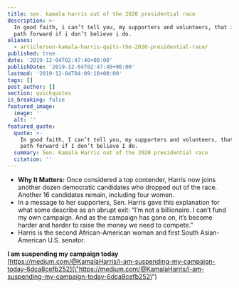 ```yaml
---
title: sen. kamala harris out of the 2020 presidential race
description: >-
  In good faith, i can’t tell you, my supporters and volunteers, that i have a
  path forward if i don’t believe i do.
aliases:
  - article/sen-kamala-harris-quits-the-2020-presidential-race/
published: true
date: '2019-12-04T02:47:40+00:00'
publishDate: '2019-12-04T02:47:40+00:00'
lastmod: '2019-12-04T04:09:10+00:00'
tags: []
post_author: []
section: quickquotes
is_breaking: false
featured_image:
  image: ''
  alt: ''
featured_quote:
  quote: >-
    In good faith, I can’t tell you, my supporters and volunteers, that I have a
    path forward if I don’t believe I do.
  summary: Sen. Kamala Harris out of the 2020 presidential race
  citation: ''
---
```

*   **Why It Matters:** Once considered a top contender, Harris now joins another dozen democratic candidates who dropped out of the race. Another 16 candidates remain, including four women.
*   In a message to her supporters, Sen. Harris gave this explanation for what some describe as an abrupt exit: “I’m not a billionaire. I can’t fund my own campaign. And as the campaign has gone on, it’s become harder and harder to raise the money we need to compete.”
*   Harris is the second African-American woman and first South Asian-American U.S. senator.

**I am suspending my campaign today** [https://medium.com/@KamalaHarris/i-am-suspending-my-campaign-today-6dca8cefb252](\"https://medium.com/@KamalaHarris/i-am-suspending-my-campaign-today-6dca8cefb252\")